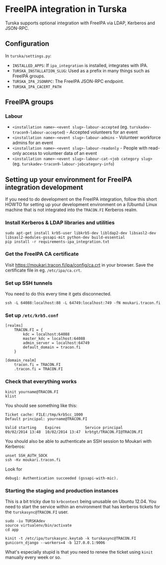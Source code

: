 # FreeIPA integration in Turska

Turska supports optional integration with FreeIPA via LDAP, Kerberos and JSON-RPC.

## Configuration

In `turska/settings.py`:

* `INSTALLED_APPS`: If `ipa_integration` is installed, integrates with IPA.
* `TURSKA_INSTALLATION_SLUG`: Used as a prefix in many things such as FreeIPA groups.
* `TURSKA_IPA_JSONRPC`: The FreeIPA JSON-RPC endpoint.
* `TURSKA_IPA_CACERT_PATH`

## FreeIPA groups

### Labour

* `<installation name>-<event slug>-labour-accepted` (eg. `turskadev-tracon9-labour-accepted`) - Accepted volunteers for an event
* `<installation name>-<event slug>-labour-admins` - Volunteer workforce admins for an event
* `<installation name>-<event slug>-labour-readonly` - People with read-only access to volunteer data of an event
* `<installation name>-<event slug>-labour-cat-<job category slug>` (eg. `turskadev-tracon9-labour-jobcategory-info`)

## Setting up your environment for FreeIPA integration development

If you need to do development on the FreeIPA integration, follow this short HOWTO for setting up your development environment on a (Ubuntu) Linux machine that is not integrated into the `TRACON.FI` Kerberos realm.

### Install Kerberos & LDAP libraries and utilities

    sudo apt-get install krb5-user libkrb5-dev libldap2-dev libsasl2-dev libsasl2-modules-gssapi-mit python-dev build-essential
    pip install -r requirements-ipa_integration.txt

### Get the FreeIPA CA certificate

Visit https://moukari.tracon.fi/ipa/config/ca.crt in your browser. Save the certificate file in eg. `/etc/ipa/ca.crt`.

### Set up SSH tunnels

You need to do this every time it gets disconnected.

    ssh -L 64088:localhost:88 -L 64749:localhost:749 -fN moukari.tracon.fi

### Set up `/etc/krb5.conf`

    [realms]
        TRACON.FI = {
            kdc = localhost:64088
            master_kdc = localhost:64088
            admin_server = localhost:64749
            default_domain = tracon.fi
        }

    [domain_realm]
        tracon.fi = TRACON.FI
        .tracon.fi = TRACON.FI

### Check that everything works

    kinit yourname@TRACON.FI
    klist

You should see something like this:

    Ticket cache: FILE:/tmp/krb5cc_1000
    Default principal: yourname@TRACON.FI

    Valid starting    Expires           Service principal
    09/02/2014 13:48  10/02/2014 13:47  krbtgt/TRACON.FI@TRACON.FI

You should also be able to authenticate an SSH session to Moukari with Kerberos:

    unset SSH_AUTH_SOCK
    ssh -Kv moukari.tracon.fi

Look for

    debug1: Authentication succeeded (gssapi-with-mic).

### Starting the staging and production instances

This is a bit tricky due to `krbcontext` being unusable on Ubuntu 12.04. You need to start the service within an environment that has kerberos tickets for the `turskasync@TRACON.FI` user.

    sudo -iu TURSKAdev
    source virtualenv/bin/activate
    cd app

    kinit -t /etc/ipa/turskasync.keytab -k turskasync@TRACON.FI
    gunicorn_django --workers=4 -b 127.0.0.1:9006

What's especially stupid is that you need to renew the ticket using `kinit` manually every week or so.